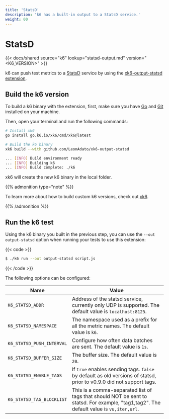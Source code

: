 ```yaml
---
title: 'StatsD'
description: 'k6 has a built-in output to a StatsD service.'
weight: 00
---
```


# StatsD

{{< docs/shared source="k6" lookup="statsd-output.md" version="<K6_VERSION>" >}}

k6 can push test metrics to a [StatsD](https://github.com/statsd/statsd) service by using the [xk6-output-statsd extension](https://github.com/LeonAdato/xk6-output-statsd).

## Build the k6 version

To build a k6 binary with the extension, first, make sure you have [Go](https://golang.org/doc/install) and [Git](https://git-scm.com/) installed on your machine.

Then, open your terminal and run the following commands:

```bash
# Install xk6
go install go.k6.io/xk6/cmd/xk6@latest

# Build the k6 binary
xk6 build --with github.com/LeonAdato/xk6-output-statsd

... [INFO] Build environment ready
... [INFO] Building k6
... [INFO] Build complete: ./k6
```

xk6 will create the new k6 binary in the local folder.

{{% admonition type="note" %}}

To learn more about how to build custom k6 versions, check out [xk6](https://github.com/grafana/xk6).

{{% /admonition %}}

## Run the k6 test

Using the k6 binary you built in the previous step, you can use the `--out output-statsd` option when running your tests to use this extension:

{{< code >}}

```bash
$ ./k6 run --out output-statsd script.js
```

{{< /code >}}

The following options can be configured:

| Name                      | Value                                                                                                                                   |
| ------------------------- | --------------------------------------------------------------------------------------------------------------------------------------- |
| `K6_STATSD_ADDR`          | Address of the statsd service, currently only UDP is supported. The default value is `localhost:8125`.                                  |
| `K6_STATSD_NAMESPACE`     | The namespace used as a prefix for all the metric names. The default value is `k6`.                                                     |
| `K6_STATSD_PUSH_INTERVAL` | Configure how often data batches are sent. The default value is `1s`.                                                                   |
| `K6_STATSD_BUFFER_SIZE`   | The buffer size. The default value is `20`.                                                                                             |
| `K6_STATSD_ENABLE_TAGS`   | If `true` enables sending tags. `false` by default as old versions of statsd, prior to v0.9.0 did not support tags.                     |
| `K6_STATSD_TAG_BLOCKLIST` | This is a comma-separated list of tags that should NOT be sent to statsd. For example, "tag1,tag2". The default value is `vu,iter,url`. |
